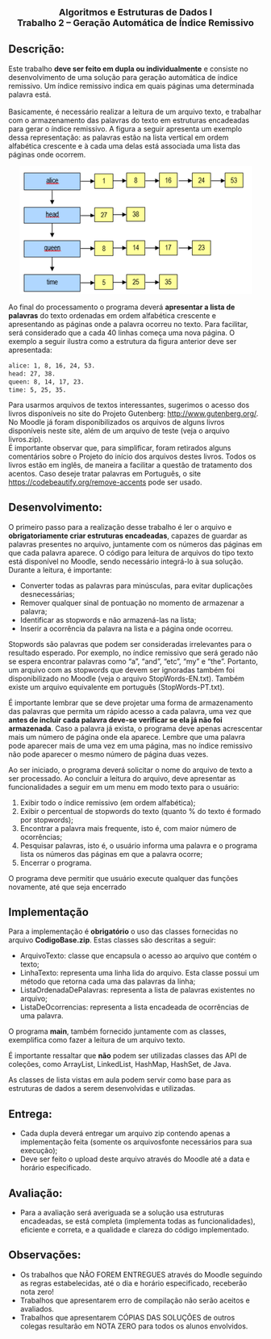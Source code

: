 <p align="center", style="font-size: large; font-weight: bold">
Algoritmos e Estruturas de Dados I <br> 
Trabalho 2 – Geração Automática de Índice Remissivo
</p>

## Descrição: 

Este trabalho **deve ser feito em dupla ou individualmente** e consiste no desenvolvimento de uma solução para
geração automática de índice remissivo. Um índice remissivo indica em quais páginas uma determinada palavra está.<br><br>
Basicamente, é necessário realizar a leitura de um arquivo texto, e trabalhar com o armazenamento das palavras do
texto em estruturas encadeadas para gerar o índice remissivo. A figura a seguir apresenta um exemplo dessa
representação: as palavras estão na lista vertical em ordem alfabética crescente e à cada uma delas está associada
uma lista das páginas onde ocorrem.
<p align="center">
<img src="src/imgs/img.png">
</p>

Ao final do processamento o programa deverá **apresentar a lista de palavras** do texto ordenadas em ordem alfabética
crescente e apresentando as páginas onde a palavra ocorreu no texto. Para facilitar, será considerado que a cada 40
linhas começa uma nova página. O exemplo a seguir ilustra como a estrutura da figura anterior deve ser apresentada:

```
alice: 1, 8, 16, 24, 53.
head: 27, 38.
queen: 8, 14, 17, 23.
time: 5, 25, 35.
```
Para usarmos arquivos de textos interessantes, sugerimos o acesso dos livros disponíveis no site do Projeto
Gutenberg: http://www.gutenberg.org/. No Moodle já foram disponibilizados os arquivos de alguns livros disponíveis
neste site, além de um arquivo de teste (veja o arquivo livros.zip). <br>
É importante observar que, para simplificar, foram retirados alguns comentários sobre o Projeto do início dos arquivos
destes livros. Todos os livros estão em inglês, de maneira a facilitar a questão de tratamento dos acentos. Caso deseje
tratar palavras em Português, o site https://codebeautify.org/remove-accents pode ser usado.

## Desenvolvimento:
O primeiro passo para a realização desse trabalho é ler o arquivo e **obrigatoriamente criar estruturas encadeadas**,
capazes de guardar as palavras presentes no arquivo, juntamente com os números das páginas em que cada palavra
aparece. O código para leitura de arquivos do tipo texto está disponível no Moodle, sendo necessário integrá-lo à sua
solução.<br>
Durante a leitura, é importante:<br>
* Converter todas as palavras para minúsculas, para evitar duplicações desnecessárias;
* Remover qualquer sinal de pontuação no momento de armazenar a palavra;
* Identificar as stopwords e não armazená-las na lista;
* Inserir a ocorrência da palavra na lista e a página onde ocorreu.<br>

Stopwords são palavras que podem ser consideradas irrelevantes para o resultado esperado. Por exemplo, no índice
remissivo que será gerado não se espera encontrar palavras como “a”, “and”, “etc”, “my” e “the”. Portanto, um arquivo
com as stopwords que devem ser ignoradas também foi disponibilizado no Moodle (veja o arquivo StopWords-EN.txt).
Também existe um arquivo equivalente em português (StopWords-PT.txt).<br>

É importante lembrar que se deve projetar uma forma de armazenamento das palavras que permita um rápido acesso
a cada palavra, uma vez que **antes de incluir cada palavra deve-se verificar se ela já não foi armazenada**. Caso
a palavra já exista, o programa deve apenas acrescentar mais um número de página onde ela aparece.
Lembre que uma palavra pode aparecer mais de uma vez em uma página, mas no índice remissivo não pode aparecer
o mesmo número de página duas vezes.<br>

Ao ser iniciado, o programa deverá solicitar o nome do arquivo de texto a ser processado. Ao concluir a leitura do
arquivo, deve apresentar as funcionalidades a seguir em um menu em modo texto para o usuário:<br>
1. Exibir todo o índice remissivo (em ordem alfabética);
2. Exibir o percentual de stopwords do texto (quanto % do texto é formado por stopwords);
3. Encontrar a palavra mais frequente, isto é, com maior número de ocorrências;
4. Pesquisar palavras, isto é, o usuário informa uma palavra e o programa lista os números das páginas em
   que a palavra ocorre;
5. Encerrar o programa.<br>

O programa deve permitir que usuário execute qualquer das funções novamente, até que seja encerrado

## Implementação
Para a implementação é **obrigatório** o uso das classes fornecidas no arquivo **CodigoBase.zip**. Estas classes são
descritas a seguir: <br>
* ArquivoTexto: classe que encapsula o acesso ao arquivo que contém o texto;
* LinhaTexto: representa uma linha lida do arquivo. Esta classe possui um método que retorna cada uma das
palavras da linha;
* ListaOrdenadaDePalavras: representa a lista de palavras existentes no arquivo;
* ListaDeOcorrencias: representa a lista encadeada de ocorrências de uma palavra. <br>

O programa **main**, também fornecido juntamente com as classes, exemplifica como fazer a leitura de um arquivo
texto.<br>

É importante ressaltar que **não** podem ser utilizadas classes das API de coleções, como ArrayList, LinkedList,
HashMap, HashSet, de Java.

As classes de lista vistas em aula podem servir como base para as estruturas de dados a serem desenvolvidas e
utilizadas.

## Entrega:
* Cada dupla deverá entregar um arquivo zip contendo apenas a implementação feita (somente os arquivosfonte necessários para sua execução);
* Deve ser feito o upload deste arquivo através do Moodle até a data e horário especificado.
## Avaliação:
* Para a avaliação será averiguada se a solução usa estruturas encadeadas, se está completa (implementa
todas as funcionalidades), eficiente e correta, e a qualidade e clareza do código implementado.
## Observações:
* Os trabalhos que NÃO FOREM ENTREGUES através do Moodle seguindo as regras estabelecidas, até o dia
e horário especificado, receberão nota zero!
* Trabalhos que apresentarem erro de compilação não serão aceitos e avaliados.
* Trabalhos que apresentarem CÓPIAS DAS SOLUÇÕES de outros colegas resultarão em NOTA ZERO para
todos os alunos envolvidos.
